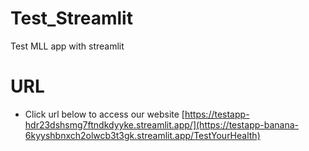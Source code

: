 # Test_Streamlit
Test MLL app with streamlit

# URL
- Click url below to access our website
[https://testapp-hdr23dshsmg7ftndkdyyke.streamlit.app/](https://testapp-banana-6kyyshbnxch2olwcb3t3gk.streamlit.app/TestYourHealth)

